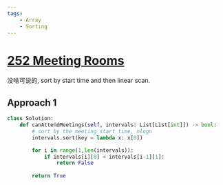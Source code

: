 ```yaml
---
tags:
    - Array
    - Sorting
---
```


# [252 Meeting Rooms](https://leetcode.com/problems/meeting-rooms/description/)

没啥可说的, sort by start time and then linear scan.

## Approach 1

```python
class Solution:
    def canAttendMeetings(self, intervals: List[List[int]]) -> bool:
        # sort by the meeting start time, nlogn
        intervals.sort(key = lambda x: x[0])

        for i in range(1,len(intervals)):
            if intervals[i][0] < intervals[i-1][1]:
                return False
   
        return True
```